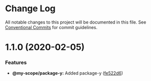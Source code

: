 # Change Log

All notable changes to this project will be documented in this file.
See [Conventional Commits](https://conventionalcommits.org) for commit guidelines.

# 1.1.0 (2020-02-05)


### Features

* **@my-scope/package-y:** Added package-y ([fe522d6](https://github.com/hrafnkellbaldurs/lerna-yarn-workspaces-monorepo/commit/fe522d6ce50370ce02ccc7dd3fa3876d1920e168))
